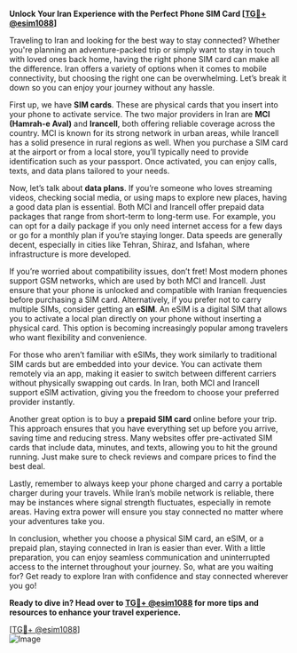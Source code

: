 **Unlock Your Iran Experience with the Perfect Phone SIM Card [[TG💪+ @esim1088](https://t.me/s/esim1088)]**

Traveling to Iran and looking for the best way to stay connected? Whether you're planning an adventure-packed trip or simply want to stay in touch with loved ones back home, having the right phone SIM card can make all the difference. Iran offers a variety of options when it comes to mobile connectivity, but choosing the right one can be overwhelming. Let’s break it down so you can enjoy your journey without any hassle.

First up, we have **SIM cards**. These are physical cards that you insert into your phone to activate service. The two major providers in Iran are **MCI (Hamrah-e Aval)** and **Irancell**, both offering reliable coverage across the country. MCI is known for its strong network in urban areas, while Irancell has a solid presence in rural regions as well. When you purchase a SIM card at the airport or from a local store, you’ll typically need to provide identification such as your passport. Once activated, you can enjoy calls, texts, and data plans tailored to your needs.

Now, let’s talk about **data plans**. If you’re someone who loves streaming videos, checking social media, or using maps to explore new places, having a good data plan is essential. Both MCI and Irancell offer prepaid data packages that range from short-term to long-term use. For example, you can opt for a daily package if you only need internet access for a few days or go for a monthly plan if you’re staying longer. Data speeds are generally decent, especially in cities like Tehran, Shiraz, and Isfahan, where infrastructure is more developed.

If you’re worried about compatibility issues, don’t fret! Most modern phones support GSM networks, which are used by both MCI and Irancell. Just ensure that your phone is unlocked and compatible with Iranian frequencies before purchasing a SIM card. Alternatively, if you prefer not to carry multiple SIMs, consider getting an **eSIM**. An eSIM is a digital SIM that allows you to activate a local plan directly on your phone without inserting a physical card. This option is becoming increasingly popular among travelers who want flexibility and convenience.

For those who aren’t familiar with eSIMs, they work similarly to traditional SIM cards but are embedded into your device. You can activate them remotely via an app, making it easier to switch between different carriers without physically swapping out cards. In Iran, both MCI and Irancell support eSIM activation, giving you the freedom to choose your preferred provider instantly.

Another great option is to buy a **prepaid SIM card** online before your trip. This approach ensures that you have everything set up before you arrive, saving time and reducing stress. Many websites offer pre-activated SIM cards that include data, minutes, and texts, allowing you to hit the ground running. Just make sure to check reviews and compare prices to find the best deal.

Lastly, remember to always keep your phone charged and carry a portable charger during your travels. While Iran’s mobile network is reliable, there may be instances where signal strength fluctuates, especially in remote areas. Having extra power will ensure you stay connected no matter where your adventures take you.

In conclusion, whether you choose a physical SIM card, an eSIM, or a prepaid plan, staying connected in Iran is easier than ever. With a little preparation, you can enjoy seamless communication and uninterrupted access to the internet throughout your journey. So, what are you waiting for? Get ready to explore Iran with confidence and stay connected wherever you go!

**Ready to dive in? Head over to [TG💪+ @esim1088](https://t.me/s/esim1088) for more tips and resources to enhance your travel experience.** 

[[TG💪+ @esim1088](https://t.me/s/esim1088)]  
![Image](https://i.postimg.cc/Y0z9fWf4/image.png)